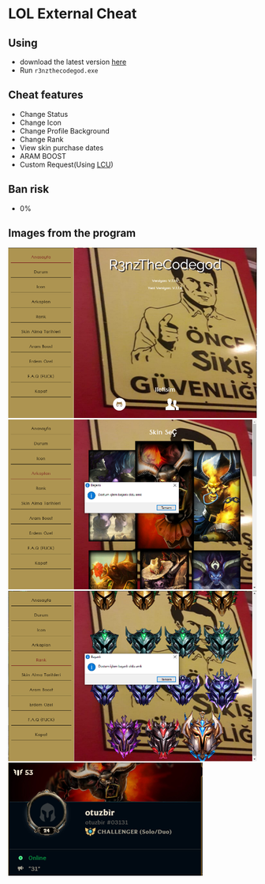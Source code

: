 # LOL External Cheat
## Using
- download the latest version [here](https://github.com/R3nzTheCodeGOD/LOL-External-Cheat/releases)
- Run `r3nzthecodegod.exe`

## Cheat features
- Change Status
- Change Icon
- Change Profile Background
- Change Rank
- View skin purchase dates
- ARAM BOOST
- Custom Request(Using [LCU](https://lcu.vivide.re))

## Ban risk
- 0%

## Images from the program

<img src='.assets/0.png'>
<img src='.assets/1.png'>
<img src='.assets/2.png'>
<img src='.assets/3.png'>
